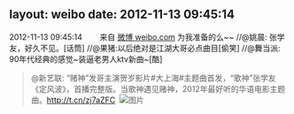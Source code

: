 layout: weibo
date: 2012-11-13 09:45:14
---
<meta name="referrer" content="no-referrer" />

2012-11-13 09:45:14  &nbsp;&nbsp;&nbsp;&nbsp;&nbsp;&nbsp; 来自 <a href="http://weibo.com/" rel="nofollow">微博 weibo.com</a>
为我准备的么~~ //@姚晨: 张学友，好久不见。[话筒] //@果猪:以后绝对是江湖大哥必点曲目[偷笑] //@舞当派: 90年代经典的感觉~装逼老男人ktv新曲~[酷]
>  @新艺联: “赌神”发哥主演贺岁影片#大上海#主题曲首发，“歌神”张学友《定风波》，首播完整版。当歌神遇见赌神，2012年最好听的华语电影主题曲。http://t.cn/zj7aZFC ​​​
>  ![图片](https://ww3.sinaimg.cn/large/61ec8a65jw1dysc55hscmj.jpg)
